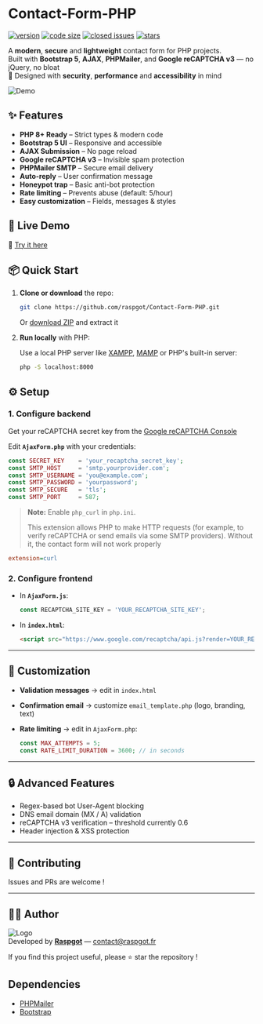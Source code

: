 # Contact-Form-PHP

[![version](https://img.shields.io/badge/version-1.7.3-blue.svg)](https://github.com/raspgot/Contact-Form-PHP)
[![code size](https://img.shields.io/github/languages/code-size/raspgot/Contact-Form-PHP)](https://github.com/raspgot/Contact-Form-PHP)
[![closed issues](https://img.shields.io/github/issues-closed-raw/raspgot/Contact-Form-PHP)](https://github.com/raspgot/Contact-Form-PHP/issues?q=is%3Aissue+is%3Aclosed)
[![stars](https://img.shields.io/github/stars/raspgot/Contact-Form-PHP?style=social)](https://github.com/raspgot/Contact-Form-PHP/stargazers)

A **modern**, **secure** and **lightweight** contact form for PHP projects.    
Built with **Bootstrap 5**, **AJAX**, **PHPMailer**, and **Google reCAPTCHA v3** — no jQuery, no bloat    
🔐 Designed with **security**, **performance** and **accessibility** in mind

![Demo](https://github.raspgot.fr/contact-form-raspgot.gif)

## ✨ Features

-   **PHP 8+ Ready** – Strict types & modern code
-   **Bootstrap 5 UI** – Responsive and accessible
-   **AJAX Submission** – No page reload
-   **Google reCAPTCHA v3** – Invisible spam protection
-   **PHPMailer SMTP** – Secure email delivery
-   **Auto-reply** – User confirmation message
-   **Honeypot trap** – Basic anti-bot protection
-   **Rate limiting** – Prevents abuse (default: 5/hour)
-   **Easy customization** – Fields, messages & styles

## 🚀 Live Demo

🔗 [Try it here](https://github.raspgot.fr)

## 📦 Quick Start

1. **Clone or download** the repo:

    ```bash
    git clone https://github.com/raspgot/Contact-Form-PHP.git
    ```

    Or [download ZIP](https://github.com/raspgot/Contact-Form-PHP/archive/master.zip) and extract it

2. **Run locally** with PHP:

    Use a local PHP server like [XAMPP](https://www.apachefriends.org), [MAMP](https://www.mamp.info) or PHP's built-in server:

    ```bash
    php -S localhost:8000
    ```

## ⚙️ Setup

### 1. Configure backend

Get your reCAPTCHA secret key from the [Google reCAPTCHA Console](https://console.cloud.google.com/security/recaptcha/create)

Edit **`AjaxForm.php`** with your credentials:

```php
const SECRET_KEY    = 'your_recaptcha_secret_key';
const SMTP_HOST     = 'smtp.yourprovider.com';
const SMTP_USERNAME = 'you@example.com';
const SMTP_PASSWORD = 'yourpassword';
const SMTP_SECURE   = 'tls';
const SMTP_PORT     = 587;
```

> **Note:** Enable `php_curl` in `php.ini`.
> 
> This extension allows PHP to make HTTP requests (for example, to verify reCAPTCHA or send emails via some SMTP providers). Without it, the contact form will not work properly

```ini
extension=curl
```

### 2. Configure frontend

-   In **`AjaxForm.js`**:

    ```js
    const RECAPTCHA_SITE_KEY = 'YOUR_RECAPTCHA_SITE_KEY';
    ```

-   In **`index.html`**:

    ```html
    <script src="https://www.google.com/recaptcha/api.js?render=YOUR_RECAPTCHA_SITE_KEY"></script>
    ```

---

## 🔧 Customization

-   **Validation messages** → edit in `index.html`
-   **Confirmation email** → customize `email_template.php` (logo, branding, text)
-   **Rate limiting** → edit in `AjaxForm.php`:

    ```php
    const MAX_ATTEMPTS = 5;
    const RATE_LIMIT_DURATION = 3600; // in seconds
    ```

---

## 🔒 Advanced Features

-   Regex-based bot User-Agent blocking
-   DNS email domain (MX / A) validation
-   reCAPTCHA v3 verification – threshold currently 0.6
-   Header injection & XSS protection

---

## 🤝 Contributing

Issues and PRs are welcome !

---

## 👨‍💻 Author

![Logo](https://github.raspgot.fr/raspgot-blue.png)    
Developed by [**Raspgot**](https://raspgot.fr) — [contact@raspgot.fr](mailto:contact@raspgot.fr)

If you find this project useful, please ⭐ star the repository !

## Dependencies

-   [PHPMailer](https://github.com/PHPMailer/PHPMailer)
-   [Bootstrap](https://github.com/twbs/bootstrap)
